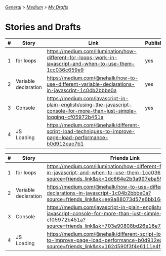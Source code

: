 _[General](../README.md) > [Medium](./main.md) > [My Drafts](./MyDrafts.md)_

# **Stories and Drafts**

| #   | Story                | Link                                                                                                                       | Published |
| --- | -------------------- | -------------------------------------------------------------------------------------------------------------------------- | --------- |
| 1   | for loops            | https://medium.com/illumination/how-different-for-loops-work-in-javascript-and-when-to-use-them-1cc036c659e9               | yes       |
| 2   | Variable declaration | https://medium.com/@nehalk/how-to-use-different-variable-declarations-in-javascript-1c04b2bbbe0a                           | yes       |
| 3   | Console              | https://medium.com/javascript-in-plain-english/using-the-javascript-console-for-more-than-just-simple-logging-cf05972b451a | yes       |
| 4   | JS Loading           | https://medium.com/@nehalk/different-script-load-techniques-to-improve-page-load-performance-b0d912eae7b1                  |

| #   | Story                | Friends Link                                                                                                                                                                       | Published |
| --- | -------------------- | ---------------------------------------------------------------------------------------------------------------------------------------------------------------------------------- | --------- |
| 1   | for loops            | https://medium.com/illumination/how-different-for-loops-work-in-javascript-and-when-to-use-them-1cc036c659e9?source=friends_link&sk=1dc664e2b3a997eba591f9436cc14891               | yes       |
| 2   | Variable declaration | https://medium.com/@nehalk/how-to-use-different-variable-declarations-in-javascript-1c04b2bbbe0a?source=friends_link&sk=ee9a88073d57e6bb16ea2c1c0c603d53                           | yes       |
| 3   | Console              | https://medium.com/javascript-in-plain-english/using-the-javascript-console-for-more-than-just-simple-logging-cf05972b451a?source=friends_link&sk=703e90808bd26e16e79f5b87a8b30e81 | yes       |
| 4   | JS Loading           | https://medium.com/@nehalk/different-script-load-techniques-to-improve-page-load-performance-b0d912eae7b1?source=friends_link&sk=162d590f3f4e6111e4f0cd16a1c536f2                  |
